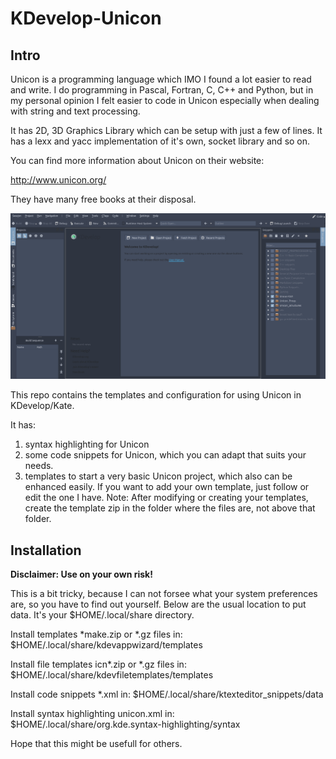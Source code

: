 # KDevelop-Unicon

## Intro
Unicon is a programming language which IMO I found a lot easier to read and write. 
I do programming in Pascal, Fortran, C, C++ and Python, but in my personal opinion I felt easier to code in Unicon especially when dealing with string and text processing.

It has 2D, 3D Graphics Library which can be setup with just a few of lines.
It has a lexx and yacc implementation of it's own, socket library and so on.

You can find more information about Unicon on their website:

http://www.unicon.org/

They have many free books at their disposal.


![Alt Text](https://github.com/jmrunarko/KDevelop-Unicon/blob/main/images/KDevelop-Unicon.gif)

This repo contains the templates and configuration for using Unicon in KDevelop/Kate.

It has:

1. syntax highlighting for Unicon
2. some code snippets for Unicon, which you can adapt that suits your needs.
3. templates to start a very basic Unicon project, which also can be enhanced easily. If you want to add your own template, just follow or edit the one I have.
Note: After modifying or creating your templates, create the template zip in the folder where the files are, not above that folder.




## Installation

**Disclaimer: Use on your own risk!**


This is a bit tricky, because I can not forsee what your system preferences are, so you have to find out yourself. Below are the usual location to put data. It's your $HOME/.local/share directory.

Install templates *make.zip or *.gz files in:
$HOME/.local/share/kdevappwizard/templates

Install file templates icn*.zip or *.gz files in:
$HOME/.local/share/kdevfiletemplates/templates

Install code snippets *.xml in:
$HOME/.local/share/ktexteditor_snippets/data

Install syntax highlighting unicon.xml in:
$HOME/.local/share/org.kde.syntax-highlighting/syntax


Hope that this might be usefull for others.
